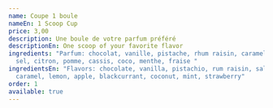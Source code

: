 ```yaml
---
name: Coupe 1 boule
nameEn: 1 Scoop Cup
price: 3,00
description: Une boule de votre parfum préféré
descriptionEn: One scoop of your favorite flavor
ingredients: "Parfum: chocolat, vanille, pistache, rhum raisin, caramel fleur de
  sel, citron, pomme, cassis, coco, menthe, fraise "
ingredientsEn: "Flavors: chocolate, vanilla, pistachio, rum raisin, salted
  caramel, lemon, apple, blackcurrant, coconut, mint, strawberry"
order: 1
available: true
---
```

